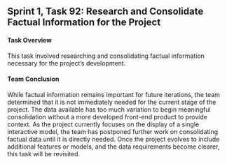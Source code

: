 ## Sprint 1, Task 92: Research and Consolidate Factual Information for the Project

#### Task Overview
This task involved researching and consolidating factual information necessary for the project’s development.

#### Team Conclusion
While factual information remains important for future iterations, the team determined that it is not immediately needed for the current stage of the project. The data available has too much variation to begin meaningful consolidation without a more developed front-end product to provide context. As the project currently focuses on the display of a single interactive model, the team has postponed further work on consolidating factual data until it is directly needed. Once the project evolves to include additional features or models, and the data requirements become clearer, this task will be revisited.
